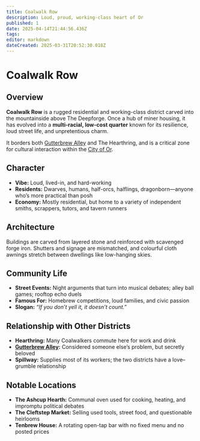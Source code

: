 ```yaml
---
title: Coalwalk Row
description: Loud, proud, working-class heart of Or
published: 1
date: 2025-04-14T21:44:56.436Z
tags: 
editor: markdown
dateCreated: 2025-03-31T20:52:30.018Z
---
```


# Coalwalk Row

## Overview
**Coalwalk Row** is a rugged residential and working-class district carved into the mountainside above The Deepforge. Once a hub of miner housing, it has evolved into a **multi-racial, low-cost quarter** known for its resilience, loud street life, and unpretentious charm.

It borders both [Gutterbrew Alley](/geography/settlement/city/city-of-or/district/gutterbrew-alley.md) and The Hearthring, and is a critical zone for cultural interaction within the [City of Or](/geography/settlement/city/city-of-or.md).

## Character
- **Vibe:** Loud, lived-in, and hard-working  
- **Residents:** Dwarves, humans, half-orcs, halflings, dragonborn—anyone who’s more practical than posh  
- **Economy:** Mostly residential, but home to a variety of independent smiths, scrappers, tutors, and tavern runners

## Architecture
Buildings are carved from layered stone and reinforced with scavenged forge iron. Shutters and signage are mismatched, and colourful cloth awnings stretch between dwellings like low-hanging skies.

## Community Life
- **Street Events:** Night arguments that turn into musical debates; alley ball games; rooftop echo duels  
- **Famous For:** Homebrew competitions, loud families, and civic passion  
- **Slogan:** *“If you don’t yell it, it doesn’t count.”*

## Relationship with Other Districts
- **Hearthring:** Many Coalwalkers commute here for work and drink  
- **[Gutterbrew Alley](/geography/settlement/city/city-of-or/district/gutterbrew-alley.md):** Considered someone else’s problem, but secretly beloved  
- **Spillway:** Supplies most of its workers; the two districts have a love–grumble relationship

## Notable Locations
- **The Ashcup Hearth:** Communal oven used for cooking, heating, and impromptu political debates  
- **The Cleftstep Market:** Selling used tools, street food, and questionable heirlooms  
- **Tenbrew House:** A rotating open-tap bar with no fixed menu and no posted prices

